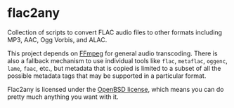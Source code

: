 flac2any
========

Collection of scripts to convert FLAC audio files to other formats including MP3, AAC, Ogg Vorbis, and ALAC.

This project depends on [FFmpeg](http://ffmpeg.org/) for general audio transcoding.
There is also a fallback mechanism to use individual tools like `flac`, `metaflac`,
`oggenc`, `lame`, `faac`, etc., but metadata that is copied is limited to a subset
of all the possible metadata tags that may be supported in a particular format.

Flac2any is licensed under the [OpenBSD license](http://www.openbsd.org/cgi-bin/cvsweb/src/share/misc/license.template?rev=1.3;content-type=text%2Fplain),
which means you can do pretty much anything you want with it.

